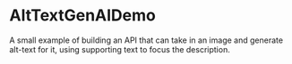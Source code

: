 # AltTextGenAIDemo
A small example of building an API that can take in an image and generate alt-text for it, using supporting text to focus the description.
